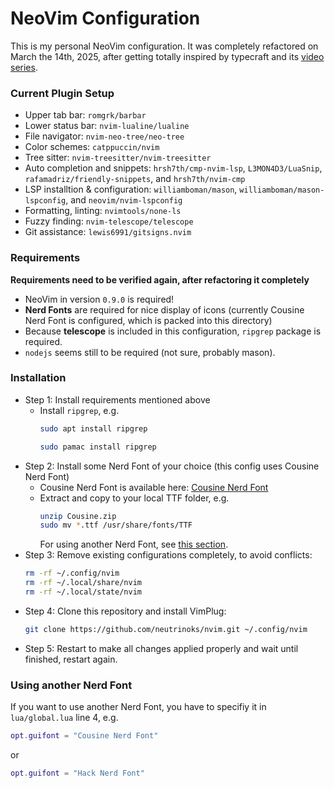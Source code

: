 # NeoVim Configuration

This is my personal NeoVim configuration. It was completely refactored on March the 14th, 2025,
after getting totally inspired by typecraft and its [video series](https://www.youtube.com/playlist?list=PLsz00TDipIffreIaUNk64KxTIkQaGguqn).

### Current Plugin Setup

- Upper tab bar:
  `romgrk/barbar`
- Lower status bar:
  `nvim-lualine/lualine`
- File navigator:
  `nvim-neo-tree/neo-tree`
- Color schemes:
  `catppuccin/nvim`
- Tree sitter:
  `nvim-treesitter/nvim-treesitter`
- Auto completion and snippets: 
  `hrsh7th/cmp-nvim-lsp`, `L3MON4D3/LuaSnip`, `rafamadriz/friendly-snippets`, and `hrsh7th/nvim-cmp`
- LSP installtion & configuration:
  `williamboman/mason`, `williamboman/mason-lspconfig`, and `neovim/nvim-lspconfig`
- Formatting, linting:
  `nvimtools/none-ls`
- Fuzzy finding:
  `nvim-telescope/telescope`
- Git assistance:
  `lewis6991/gitsigns.nvim`

### Requirements

**Requirements need to be verified again, after refactoring it completely**

- NeoVim in version `0.9.0` is required!
- **Nerd Fonts** are required for nice display of icons (currently Cousine Nerd Font is configured,
  which is packed into this directory)
- Because **telescope** is included in this configuration, `ripgrep` package is required.
- `nodejs` seems still to be required (not sure, probably mason).

### Installation

- Step 1: Install requirements mentioned above
    - Install `ripgrep`, e.g.
      ```sh
      sudo apt install ripgrep
      ```
      ```sh
      sudo pamac install ripgrep
      ```
- Step 2: Install some Nerd Font of your choice (this config uses Cousine Nerd Font)
    - Cousine Nerd Font is available here: [Cousine Nerd Font](https://github.com/ryanoasis/nerd-fonts/releases/download/v3.1.1/Cousine.zip)
    - Extract and copy to your local TTF folder, e.g.
      ```sh
      unzip Cousine.zip
      sudo mv *.ttf /usr/share/fonts/TTF
      ```
      For using another Nerd Font, see [this section](#using-another-nerd-font).
- Step 3: Remove existing configurations completely, to avoid conflicts:
  ```sh
  rm -rf ~/.config/nvim
  rm -rf ~/.local/share/nvim
  rm -rf ~/.local/state/nvim
  ```
- Step 4: Clone this repository and install VimPlug:
  ```sh
  git clone https://github.com/neutrinoks/nvim.git ~/.config/nvim
  ```
- Step 5: Restart to make all changes applied properly and wait until finished, restart again.

### Using another Nerd Font

If you want to use another Nerd Font, you have to specifiy it in `lua/global.lua` line 4, e.g.
```lua
opt.guifont = "Cousine Nerd Font"
```
or
```lua
opt.guifont = "Hack Nerd Font"
```
